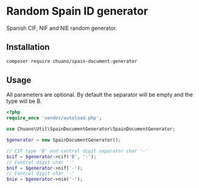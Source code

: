 # Random Spain ID generator
Spanish CIF, NIF and NIE random generator.

## Installation
```sh
composer require chuano/spain-document-generator
```

## Usage
All parameters are optional. By default the separator will be empty and the type will be B.

```php
<?php
require_once 'vendor/autoload.php';

use Chuano\Util\SpainDocumentGenerator\SpainDocumentGenerator;

$generator = new SpainDocumentGenerator();

// CIF type 'B' and control digit separator char '-'
$cif = $generator->cif('B', '-');
// Control digit char '-'
$nif = $generator->nif('-');
// Control digit char '-'
$nie = $generator->nie('-');
```

